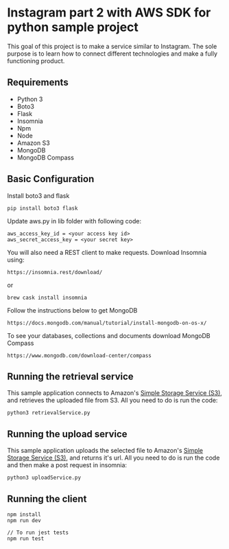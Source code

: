 # Instagram part 2 with AWS SDK for python sample project

This goal of this project is to make a service similar to Instagram. 
The sole purpose is to learn how to connect different technologies and make a fully functioning product.

## Requirements

* Python 3
* Boto3
* Flask
* Insomnia
* Npm
* Node
* Amazon S3
* MongoDB
* MongoDB Compass

## Basic Configuration

Install boto3 and flask

```
pip install boto3 flask
```

Update aws.py in lib folder with following code:

```
aws_access_key_id = <your access key id>
aws_secret_access_key = <your secret key>
```

You will also need a REST client to make requests. Download Insomnia using:
```
https://insomnia.rest/download/
```
or
```    
brew cask install insomnia
```

Follow the instructions below to get MongoDB

```
https://docs.mongodb.com/manual/tutorial/install-mongodb-on-os-x/
```

To see your databases, collections and documents download MongoDB Compass

```
https://www.mongodb.com/download-center/compass
```


## Running the retrieval service

This sample application connects to Amazon's [Simple Storage Service (S3)](http://aws.amazon.com/s3),
and retrieves the uploaded file from S3. All you need to do is run the code:

```
python3 retrievalService.py
```

## Running the upload service

This sample application uploads the selected file to Amazon's [Simple Storage Service (S3)](http://aws.amazon.com/s3), and returns it's url. All you need to do is run the code and then make a post request in insomnia:

    python3 uploadService.py 

## Running the client

```
npm install
npm run dev

// To run jest tests
npm run test
```
